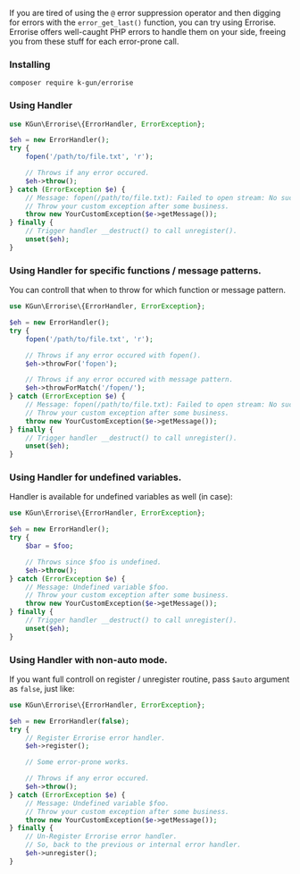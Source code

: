 If you are tired of using the `@` error suppression operator and then digging for errors with the `error_get_last()` function, you can try using Errorise. Errorise offers well-caught PHP errors to handle them on your side, freeing you from these stuff for each error-prone call.

### Installing
```
composer require k-gun/errorise
```

### Using Handler

```php
use KGun\Errorise\{ErrorHandler, ErrorException};

$eh = new ErrorHandler();
try {
    fopen('/path/to/file.txt', 'r');

    // Throws if any error occured.
    $eh->throw();
} catch (ErrorException $e) {
    // Message: fopen(/path/to/file.txt): Failed to open stream: No such file or directory
    // Throw your custom exception after some business.
    throw new YourCustomException($e->getMessage());
} finally {
    // Trigger handler __destruct() to call unregister().
    unset($eh);
}
```

### Using Handler for specific functions / message patterns.

You can controll that when to throw for which function or message pattern.

```php
use KGun\Errorise\{ErrorHandler, ErrorException};

$eh = new ErrorHandler();
try {
    fopen('/path/to/file.txt', 'r');

    // Throws if any error occured with fopen().
    $eh->throwFor('fopen');

    // Throws if any error occured with message pattern.
    $eh->throwForMatch('/fopen/');
} catch (ErrorException $e) {
    // Message: fopen(/path/to/file.txt): Failed to open stream: No such file or directory
    // Throw your custom exception after some business.
    throw new YourCustomException($e->getMessage());
} finally {
    // Trigger handler __destruct() to call unregister().
    unset($eh);
}
```

### Using Handler for undefined variables.

Handler is available for undefined variables as well (in case):

```php
use KGun\Errorise\{ErrorHandler, ErrorException};

$eh = new ErrorHandler();
try {
    $bar = $foo;

    // Throws since $foo is undefined.
    $eh->throw();
} catch (ErrorException $e) {
    // Message: Undefined variable $foo.
    // Throw your custom exception after some business.
    throw new YourCustomException($e->getMessage());
} finally {
    // Trigger handler __destruct() to call unregister().
    unset($eh);
}
```

### Using Handler with non-auto mode.

If you want full controll on register / unregister routine, pass `$auto` argument as `false`, just like:

```php
use KGun\Errorise\{ErrorHandler, ErrorException};

$eh = new ErrorHandler(false);
try {
    // Register Errorise error handler.
    $eh->register();

    // Some error-prone works.

    // Throws if any error occured.
    $eh->throw();
} catch (ErrorException $e) {
    // Message: Undefined variable $foo.
    // Throw your custom exception after some business.
    throw new YourCustomException($e->getMessage());
} finally {
    // Un-Register Errorise error handler.
    // So, back to the previous or internal error handler.
    $eh->unregister();
}
```

